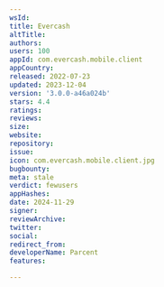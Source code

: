 ```yaml
---
wsId: 
title: Evercash
altTitle: 
authors: 
users: 100
appId: com.evercash.mobile.client
appCountry: 
released: 2022-07-23
updated: 2023-12-04
version: '3.0.0-a46a024b'
stars: 4.4
ratings: 
reviews: 
size: 
website: 
repository: 
issue: 
icon: com.evercash.mobile.client.jpg
bugbounty: 
meta: stale
verdict: fewusers
appHashes: 
date: 2024-11-29
signer: 
reviewArchive: 
twitter: 
social: 
redirect_from: 
developerName: Parcent
features: 

---
```


